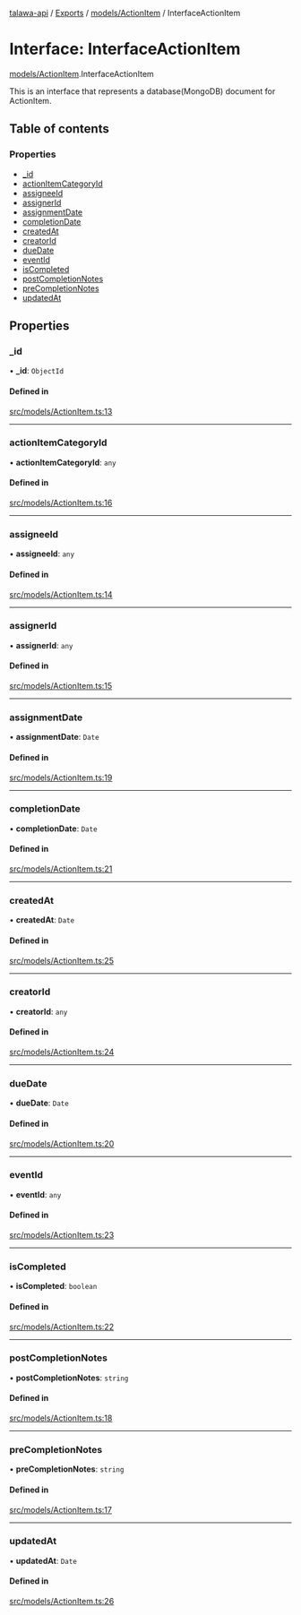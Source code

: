 [talawa-api](../README.md) / [Exports](../modules.md) / [models/ActionItem](../modules/models_ActionItem.md) / InterfaceActionItem

# Interface: InterfaceActionItem

[models/ActionItem](../modules/models_ActionItem.md).InterfaceActionItem

This is an interface that represents a database(MongoDB) document for ActionItem.

## Table of contents

### Properties

- [\_id](models_ActionItem.InterfaceActionItem.md#_id)
- [actionItemCategoryId](models_ActionItem.InterfaceActionItem.md#actionitemcategoryid)
- [assigneeId](models_ActionItem.InterfaceActionItem.md#assigneeid)
- [assignerId](models_ActionItem.InterfaceActionItem.md#assignerid)
- [assignmentDate](models_ActionItem.InterfaceActionItem.md#assignmentdate)
- [completionDate](models_ActionItem.InterfaceActionItem.md#completiondate)
- [createdAt](models_ActionItem.InterfaceActionItem.md#createdat)
- [creatorId](models_ActionItem.InterfaceActionItem.md#creatorid)
- [dueDate](models_ActionItem.InterfaceActionItem.md#duedate)
- [eventId](models_ActionItem.InterfaceActionItem.md#eventid)
- [isCompleted](models_ActionItem.InterfaceActionItem.md#iscompleted)
- [postCompletionNotes](models_ActionItem.InterfaceActionItem.md#postcompletionnotes)
- [preCompletionNotes](models_ActionItem.InterfaceActionItem.md#precompletionnotes)
- [updatedAt](models_ActionItem.InterfaceActionItem.md#updatedat)

## Properties

### \_id

• **\_id**: `ObjectId`

#### Defined in

[src/models/ActionItem.ts:13](https://github.com/PalisadoesFoundation/talawa-api/blob/612a320/src/models/ActionItem.ts#L13)

___

### actionItemCategoryId

• **actionItemCategoryId**: `any`

#### Defined in

[src/models/ActionItem.ts:16](https://github.com/PalisadoesFoundation/talawa-api/blob/612a320/src/models/ActionItem.ts#L16)

___

### assigneeId

• **assigneeId**: `any`

#### Defined in

[src/models/ActionItem.ts:14](https://github.com/PalisadoesFoundation/talawa-api/blob/612a320/src/models/ActionItem.ts#L14)

___

### assignerId

• **assignerId**: `any`

#### Defined in

[src/models/ActionItem.ts:15](https://github.com/PalisadoesFoundation/talawa-api/blob/612a320/src/models/ActionItem.ts#L15)

___

### assignmentDate

• **assignmentDate**: `Date`

#### Defined in

[src/models/ActionItem.ts:19](https://github.com/PalisadoesFoundation/talawa-api/blob/612a320/src/models/ActionItem.ts#L19)

___

### completionDate

• **completionDate**: `Date`

#### Defined in

[src/models/ActionItem.ts:21](https://github.com/PalisadoesFoundation/talawa-api/blob/612a320/src/models/ActionItem.ts#L21)

___

### createdAt

• **createdAt**: `Date`

#### Defined in

[src/models/ActionItem.ts:25](https://github.com/PalisadoesFoundation/talawa-api/blob/612a320/src/models/ActionItem.ts#L25)

___

### creatorId

• **creatorId**: `any`

#### Defined in

[src/models/ActionItem.ts:24](https://github.com/PalisadoesFoundation/talawa-api/blob/612a320/src/models/ActionItem.ts#L24)

___

### dueDate

• **dueDate**: `Date`

#### Defined in

[src/models/ActionItem.ts:20](https://github.com/PalisadoesFoundation/talawa-api/blob/612a320/src/models/ActionItem.ts#L20)

___

### eventId

• **eventId**: `any`

#### Defined in

[src/models/ActionItem.ts:23](https://github.com/PalisadoesFoundation/talawa-api/blob/612a320/src/models/ActionItem.ts#L23)

___

### isCompleted

• **isCompleted**: `boolean`

#### Defined in

[src/models/ActionItem.ts:22](https://github.com/PalisadoesFoundation/talawa-api/blob/612a320/src/models/ActionItem.ts#L22)

___

### postCompletionNotes

• **postCompletionNotes**: `string`

#### Defined in

[src/models/ActionItem.ts:18](https://github.com/PalisadoesFoundation/talawa-api/blob/612a320/src/models/ActionItem.ts#L18)

___

### preCompletionNotes

• **preCompletionNotes**: `string`

#### Defined in

[src/models/ActionItem.ts:17](https://github.com/PalisadoesFoundation/talawa-api/blob/612a320/src/models/ActionItem.ts#L17)

___

### updatedAt

• **updatedAt**: `Date`

#### Defined in

[src/models/ActionItem.ts:26](https://github.com/PalisadoesFoundation/talawa-api/blob/612a320/src/models/ActionItem.ts#L26)

